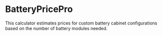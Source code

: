 # BatteryPricePro
This calculator estimates prices for custom battery cabinet configurations based on the number of battery modules needed.     
